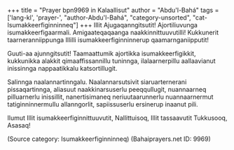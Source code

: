 +++
title = "Prayer bpn9969 in Kalaallisut"
author = "Abdu'l-Bahá"
tags = ['lang-kl', 'prayer-', "author-Abdu'l-Bahá", "category-unsorted", "cat-Isumakkeerfiginninneq"]
+++
Illit Ajugaqanngitsutit! Ajortiliuvunga isumakkeerfigaarmali. Amigaateqaqaanga naakkinnittuuvutilli! Kukkunerit taarneranniippunga Illilli isumakkeerfiginninnerup qaamarnganiipputit! 

Guuti-aa ajunngitsutit! Taamaattumik ajortikka isumakkeerfigikkit, kukkunikka alakkit qimaaffissannillu tuninnga, ilalaarnerpillu aallaavianut inissinnga nappaatikkalu katsortillugit. 

Salinnga naalannartinngalu. Naalannarsutsivit siaruarternerani pissaqartinnga, aliasuut naakkinarsuserlu peeqqullugit, nuannaarneq pilluarnerlu inissillit, nanertisimaneq neriuutaarunnerlu nuannaarnermut tatiginninnermullu allanngorlit, sapiissuserlu ersinerup inaanut pili. 

Ilumut Illit isumakkeerfiginnittuuvutit, Nallittuisoq, Illit tassaavutit Tukkusooq, Asasaq!

(Source category: Isumakkeerfiginninneq)
(Bahaiprayers.net ID: 9969)

